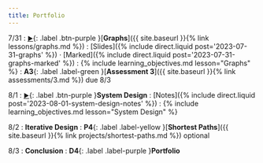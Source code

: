 ```yaml
---
title: Portfolio
---
```


7/31
: [**<small>▶</small>**](https://podcast.ucsd.edu/watch/s123/dsc30_a00/13){: .label .btn-purple }[**Graphs**]({{ site.baseurl }}{% link lessons/graphs.md %})
  : [Slides]({% include direct.liquid post='2023-07-31-graphs' %}) &middot;
    [Marked]({% include direct.liquid post='2023-07-31-graphs-marked' %})
: {% include learning_objectives.md lesson="Graphs" %}
: **A3**{: .label .label-green }[**Assessment 3**]({{ site.baseurl }}{% link assessments/3.md %}) due 8/3

8/1
: [**<small>▶</small>**](https://podcast.ucsd.edu/watch/s123/dsc30_a00/14){: .label .btn-purple }**System Design**
  : [Notes]({% include direct.liquid post='2023-08-01-system-design-notes' %})
: {% include learning_objectives.md lesson="System Design" %}

8/2
: **Iterative Design**
: **P4**{: .label .label-yellow }[**Shortest Paths**]({{ site.baseurl }}{% link projects/shortest-paths.md %}) optional

8/3
: **Conclusion**
: **D4**{: .label .label-purple }**Portfolio**
